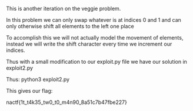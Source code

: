 This is another iteration on the veggie problem.

In this problem we can only swap whatever is at indices 0 and 1 and can only otherwise shift all elements to the left one place

To accomplish this we will not actually model the movement of elements, instead we will write the shift character every time we increment our indices.

Thus with a small modification to our exploit.py file we have our solution in exploit2.py

Thus: python3 exploit2.py

This gives our flag:

nactf{1t_t4k35_tw0_t0_m4n90_8a51c7b47fbe227}

